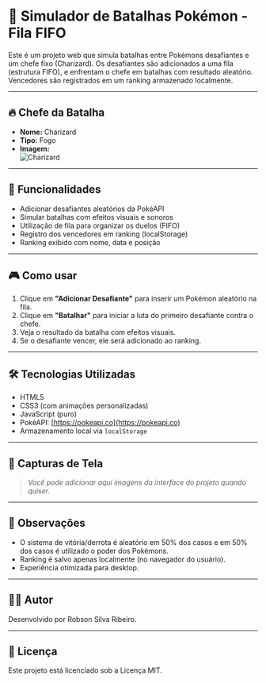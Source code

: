 # 🧩 Simulador de Batalhas Pokémon - Fila FIFO

Este é um projeto web que simula batalhas entre Pokémons desafiantes e um chefe fixo (Charizard). Os desafiantes são adicionados a uma fila (estrutura FIFO), e enfrentam o chefe em batalhas com resultado aleatório. Vencedores são registrados em um ranking armazenado localmente.

---

## 🔥 Chefe da Batalha

- **Nome:** Charizard  
- **Tipo:** Fogo  
- **Imagem:**  
  ![Charizard](https://raw.githubusercontent.com/PokeAPI/sprites/master/sprites/pokemon/6.png)

---

## 🚀 Funcionalidades

- Adicionar desafiantes aleatórios da PokéAPI
- Simular batalhas com efeitos visuais e sonoros
- Utilização de fila para organizar os duelos (FIFO)
- Registro dos vencedores em ranking (localStorage)
- Ranking exibido com nome, data e posição

---

## 🎮 Como usar

1. Clique em **"Adicionar Desafiante"** para inserir um Pokémon aleatório na fila.
2. Clique em **"Batalhar"** para iniciar a luta do primeiro desafiante contra o chefe.
3. Veja o resultado da batalha com efeitos visuais.
4. Se o desafiante vencer, ele será adicionado ao ranking.

---

## 🛠️ Tecnologias Utilizadas

- HTML5  
- CSS3 (com animações personalizadas)  
- JavaScript (puro)  
- PokéAPI: [https://pokeapi.co](https://pokeapi.co)  
- Armazenamento local via `localStorage`

---

## 📸 Capturas de Tela

> _Você pode adicionar aqui imagens da interface do projeto quando quiser._

---

## 📌 Observações

- O sistema de vitória/derrota é aleatório em 50% dos casos e em 50% dos casos é utilizado o poder dos Pokémons.
- Ranking é salvo apenas localmente (no navegador do usuário).
- Experiência otimizada para desktop.

---

## 🧑‍💻 Autor

Desenvolvido por Robson Silva Ribeiro.

---

## 📄 Licença

Este projeto está licenciado sob a Licença MIT.
